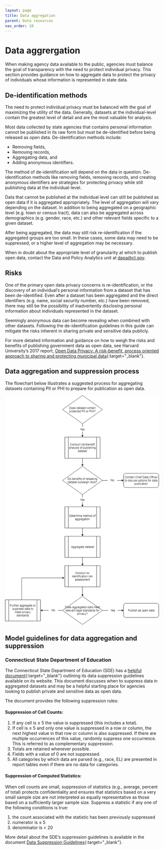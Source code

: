 ```yaml
---
layout: page
title: Data aggregation
parent: Data resources
nav_order: 10
---
```


# Data aggrergation

When making agency data available to the public, agencies must balance the goal of transparency with the need to protect individual privacy. This section provides guidance on how to aggregate data to protect the privacy of individuals whose information is represented in state data. 

## De-identification methods 

The need to protect individual privacy must be balanced with the goal of maximizing the utility of the data. Generally, datasets at the individual-level contain the greatest level of detail and are the most valuable for analysis. 

Most data collected by state agencies that contains personal information cannot be published in its raw form but must be de-identified before being released as open data. De-identification methods include: 

* Removing fields, 
* Removing records,
* Aggregating data, and
* Adding anonymous identifiers.

The method of de-identification will depend on the data in question. De-identification methods like removing fields, removing records, and creating anonymous identifiers are strategies for protecting privacy while still publishing data at the individual-level. 

Data that cannot be published at the individual level can still be published as open data if it is aggregated appropriately. The level of aggregation will vary depending on the dataset. In addition to being aggregated on a geographic level (e.g. town or census tract), data can also be aggregated across demographics (e.g. gender, race, etc.) and other relevant fields specific to a given dataset. 

After being aggregated, the data may still risk re-identification if the aggregated groups are too small. In these cases, some data may need to be suppressed, or a higher level of aggregation may be necessary. 

When in doubt about the appropriate level of granularity at which to publish open data, contact the Data and Policy Analytics unit at [dapa@ct.gov](mailto:dapa@ct.gov).

## Risks

One of the primary open data privacy concerns is re-identification, or the discovery of an individual’s personal information from a dataset that has been de-identified. Even after a dataset has been aggregated and the direct identifiers (e.g. name, social security number, etc.) have been removed, there may still be the possibility of inadvertently disclosing personal information about individuals represented in the dataset. 

Seemingly anonymous data can become revealing when combined with other datasets. Following the de-identification guidelines in this guide can mitigate the risks inherent in sharing private and sensitive data publicly. 

For more detailed information and guidance on how to weigh the risks and benefits of publishing government data as open data, see Harvard University’s 2017 report, [Open Data Privacy: A risk-benefit, process oriented approach to sharing and protecting municipal data](http://nrs.harvard.edu/urn-3:HUL.InstRepos:30340010){:target="_blank"}.

## Data aggregation and suppression process 

The flowchart below illustrates a suggested process for aggregating datasets containing PII or PHI to prepare for publication as open data. 

![](../assets/data_aggregation_chart.png)

## Model guidelines for data aggregation and suppression

### Connecticut State Department of Education 

The Connecticut State Department of Education (SDE) has a [helpful document](https://edsight.ct.gov/relatedreports/BDCRE%20Data%20Suppression%20Rules.pdf){:target="_blank"} outlining its data suppression guidelines available on its website. This document discusses when to suppress data in aggregated datasets and may be a helpful starting place for agencies looking to publish private and sensitive data as open data. 

The document provides the following suppression rules: 

#### Suppression of Cell Counts: 

1.	If any cell is ≤ 5 the value is suppressed (this includes a total). 
2.	If cell is ≤ 5 and only one value is suppressed in a row or column, the next highest value in that row or column is also suppressed. If there are multiple occurrences of this value, randomly suppress one occurrence. This is referred to as complementary suppression. 
3.	Totals are retained whenever possible. 
4.	Fields with a value of 0 are not suppressed. 
5.	All categories by which data are parsed (e.g., race, EL) are presented in report tables even if there are no data for categories.

#### Suppression of Computed Statistics: 

When cell counts are small, suppression of statistics (e.g., average, percent of total) protects confidentiality and ensures that statistics based on a very small sample size are not interpreted as equally representative as those based on a sufficiently larger sample size. Suppress a statistic if any one of the following conditions is true: 

1. the count associated with the statistic has been previously suppressed 
2. numerator is ≤ 5 
3. denominator is < 20

More detail about the SDE’s suppression guidelines is available in the document [Data Suppression Guidelines](http://nrs.harvard.edu/urn-3:HUL.InstRepos:30340010){:target="_blank"}. 
